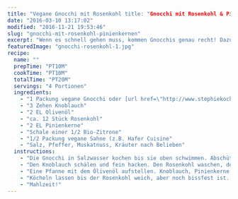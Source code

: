 ```yaml
---
title: "Vegane Gnocchi mit Rosenkohl title: "Gnocchi mit Rosenkohl & Pinienkernen" Pinienkernen"
date: "2016-03-10 13:17:02"
modified: "2016-11-21 19:53:46"
slug: "gnocchi-mit-rosenkohl-pinienkernen"
excerpt: "Wenn es schnell gehen muss, kommen Gnocchis genau recht! Dazu eine schmackhafte Sauce und Gemüse - et voila!"
featuredImage: "gnocchi-rosenkohl-1.jpg"
recipe:
  name: ""
  prepTime: "PT10M"
  cookTime: "PT10M"
  totalTime: "PT20M"
  servings: "4 Portionen"
  ingredients:
    - "1 Packung vegane Gnocchi oder [url href=\"http://www.stephiekochtvegan.de/gnocchi/\" target=\"_blank\"]selbstgemachte[/url]"
    - "3 Zehen Knoblauch"
    - "2 EL Olivenöl"
    - "ca. 12 Stück Rosenkohl"
    - "2 EL Pinienkerne"
    - "Schale einer 1/2 Bio-Zitrone"
    - "1/2 Packung vegane Sahne (z.B. Hafer Cuisine"
    - "Salz, Pfeffer, Muskatnuss, Kräuter nach Belieben"
  instructions:
    - "Die Gnocchi in Salzwasser kochen bis sie oben schwimmen. Abschütten und abschrecken."
    - "Den Knoblauch schälen und fein hacken. Den Rosenkohl waschen, den Stielansatz abschneiden und vierteln."
    - "Eine Pfanne mit dem Ölivenöl aufstellen. Knoblauch, Pinienkerne und Rosenkohl darin für 5min anbraten, dann mit Sahne ablöschen. Zitronenzeste zugeben und würzen."
    - "Köcheln lassen bis der Rosenkohl weich, aber noch bissfest ist. Die Gnocchis dazugeben und unterheben."
    - "Mahlzeit!"
---
```


